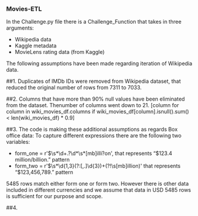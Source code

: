 ### Movies-ETL

In the Challenge.py file there is a Challenge_Function that takes in three arguments:
- Wikipedia data
- Kaggle metadata
- MovieLens rating data (from Kaggle)

The following assumptions have been made regarding iteration of Wikipedia data.

##1. Duplicates of IMDb IDs were removed from Wikipedia dataset, that reduced the original number of rows from 7311 to 7033. 

##2. Columns that have more than 90% null values have been eliminated from the dataset. Thenumber of columns went down to 21.
[column for column in wiki_movies_df.columns if wiki_movies_df[column].isnull().sum() < len(wiki_movies_df) * 0.9]

##3. The code is making these additional assumptions as regards Box office data:
To capture different expressions there are the following two variables: 

- form_one = r'\$\s*\d+\.?\d*\s*[mb]illi?on',  that represents “$123.4 million/billion.” pattern
- form_two = r'\$\s*\d{1,3}(?:[,\.]\d{3})+(?!\s[mb]illion)' that represents “$123,456,789.” pattern

5485 rows match either form one or form two.
However there is other data included in different currencies and we assume that data in USD 5485 rows is sufficient for our purpose and scope.

##4. 
